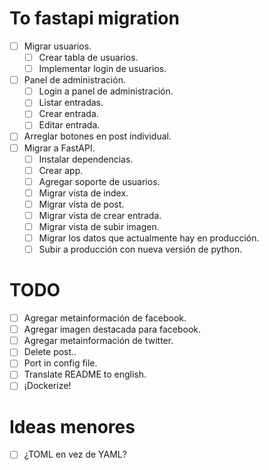 # To fastapi migration

- [ ] Migrar usuarios.
  - [ ] Crear tabla de usuarios.
  - [ ] Implementar login de usuarios.
- [ ] Panel de administración.
  - [ ] Login a panel de administración.
  - [ ] Listar entradas.
  - [ ] Crear entrada.
  - [ ] Editar entrada.
- [ ] Arreglar botones en post individual.
- [ ] Migrar a FastAPI.
  - [ ] Instalar dependencias.
  - [ ] Crear app.
  - [ ] Agregar soporte de usuarios.
  - [ ] Migrar vista de index.
  - [ ] Migrar vista de post.
  - [ ] Migrar vista de crear entrada.
  - [ ] Migrar vista de subir imagen.
  - [ ] Migrar los datos que actualmente hay en producción.
  - [ ] Subir a producción con nueva versión de python.
# TODO
- [ ] Agregar metainformación de facebook.
- [ ] Agregar imagen destacada para facebook.
- [ ] Agregar metainformación de twitter.
- [ ] Delete post..
- [ ] Port in config file.
- [ ] Translate README to english.
- [ ] ¡Dockerize!

# Ideas menores
- [ ] ¿TOML en vez de YAML?
